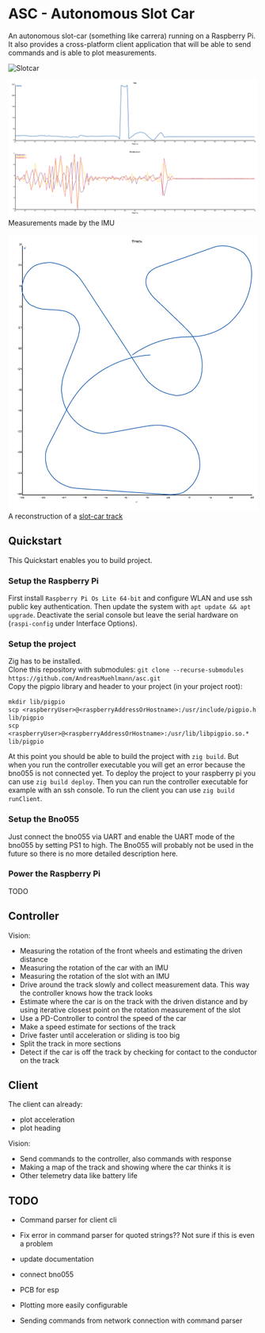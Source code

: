 # ASC - Autonomous Slot Car

An autonomous slot-car (something like carrera) running on a Raspberry Pi.
It also provides a cross-platform client application that will be able to send commands and is able to plot measurements.

![Slotcar](doc/slotcarWithRaspberryPiImuAndBattery.jpg)

![Plot](doc/plot.png)
Measurements made by the IMU

![Plot](doc/forsternTrackReconstruction.png)
A reconstruction of a [slot-car track](https://www.srcp3.de/)

## Quickstart

This Quickstart enables you to build project.

### Setup the Raspberry Pi

First install `Raspberry Pi Os Lite 64-bit` and configure WLAN and use ssh public key authentication.
Then update the system with `apt update && apt upgrade`.
Deactivate the serial console but leave the serial hardware on (`raspi-config` under Interface Options).

### Setup the project

Zig has to be installed.  
Clone this repository with submodules: `git clone --recurse-submodules https://github.com/AndreasMuehlmann/asc.git`  
Copy the pigpio library and header to your project (in your project root):

    mkdir lib/pigpio  
    scp <raspberryUser>@<raspberryAddressOrHostname>:/usr/include/pigpio.h lib/pigpio  
    scp <raspberryUser>@<raspberryAddressOrHostname>:/usr/lib/libpigpio.so.* lib/pigpio  

At this point you should be able to build the project with `zig build`. But when you run the controller executable you will get an error because the bno055 is not connected yet.
To deploy the project to your raspberry pi you can use `zig build deploy`. Then you can run the controller executable for example with an ssh console.
To run the client you can use `zig build runClient`.
  

### Setup the Bno055

Just connect the bno055 via UART and enable the UART mode of the bno055 by setting PS1 to high.
The Bno055 will probably not be used in the future so there is no more detailed description here.

### Power the Raspberry Pi

TODO

## Controller

Vision:  
- Measuring the rotation of the front wheels and estimating the driven distance
- Measuring the rotation of the car with an IMU
- Measuring the rotation of the slot with an IMU
- Drive around the track slowly and collect measurement data. This way the controller knows how the track looks
- Estimate where the car is on the track with the driven distance and by using iterative closest point on the rotation measurement of the slot
- Use a PD-Controller to control the speed of the car
- Make a speed estimate for sections of the track
- Drive faster until acceleration or sliding is too big
- Split the track in more sections
- Detect if the car is off the track by checking for contact to the conductor on the track

## Client

The client can already:
- plot acceleration
- plot heading

Vision:
- Send commands to the controller, also commands with response
- Making a map of the track and showing where the car thinks it is
- Other telemetry data like battery life

## TODO

- Command parser for client cli
- Fix error in command parser for quoted strings?? Not sure if this is even a problem
- update documentation
- connect bno055
- PCB for esp

- Plotting more easily configurable
- Sending commands from network connection with command parser
